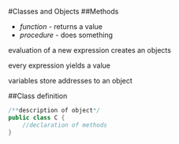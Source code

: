 #Classes and Objects
##Methods
+ *function* - returns a value
+ *procedure* - does something

evaluation of a new expression creates an objects

every expression yields a value

variables store addresses to an object

##Class definition
```java
/**description of object*/
public class C {
    //declaration of methods
}
```

